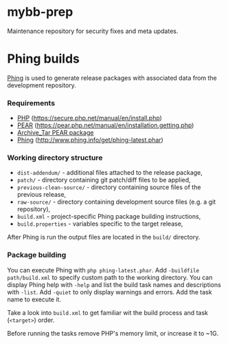 # mybb-prep
Maintenance repository for security fixes and meta updates.

# Phing builds
[Phing](https://www.phing.info/) is used to generate release packages with associated data from the development repository.

### Requirements
- [PHP](https://secure.php.net/) (https://secure.php.net/manual/en/install.php)
- [PEAR](https://pear2.php.net/) (https://pear.php.net/manual/en/installation.getting.php)
- [Archive_Tar PEAR package](https://pear.php.net/package/Archive_Tar)
- [Phing](https://www.phing.info/) (http://www.phing.info/get/phing-latest.phar)

### Working directory structure
- `dist-addendum/` - additional files attached to the release package,
- `patch/` - directory containing git patch/diff files to be applied,
- `previous-clean-source/` - directory containing source files of the previous release,
- `raw-source/` - directory containing development source files (e.g. a git repository),
- `build.xml` - project-specific Phing package building instructions,
- `build.properties` - variables specific to the target release,

After Phing is run the output files are located in the `build/` directory.

### Package building
You can execute Phing with `php phing-latest.phar`.
Add  `-buildfile path/build.xml` to specify custom path to the working directory.
You can display Phing help with `-help` and list the build task names and descriptions with `-list`. Add `-quiet` to only display warnings and errors. Add the task name to execute it.

Take a look into `build.xml` to get familiar wit the build process and task (`<target>`) order.

Before running the tasks remove PHP's memory limit, or increase it to ~1G.
